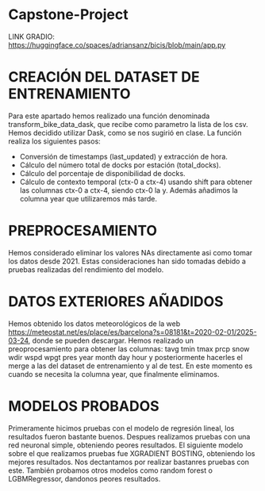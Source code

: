 # Capstone-Project


LINK GRADIO: https://huggingface.co/spaces/adriansanz/bicis/blob/main/app.py


# CREACIÓN DEL DATASET DE ENTRENAMIENTO
Para este apartado hemos realizado una función denominada transform_bike_data_dask, que recibe como parametro la lista de los csv. Hemos decidido utilizar Dask, como se nos sugirió en clase. La función realiza los siguientes pasos: 
- Conversión de timestamps (last_updated) y extracción de hora.
- Cálculo del número total de docks por estación (total_docks).
- Cálculo del porcentaje de disponibilidad de docks.
- Cálculo de contexto temporal (ctx-0 a ctx-4) usando shift para obtener las columnas ctx-0 a ctx-4, siendo ctx-0 la y.
Además añadimos la columna year que utilizaremos más tarde.

# PREPROCESAMIENTO
Hemos considerado eliminar los valores NAs directamente asi como tomar los datos desde 2021. Estas consideraciones han sido tomadas debido a pruebas realizadas del rendimiento del modelo.

# DATOS EXTERIORES AÑADIDOS
Hemos obtenido los datos meteorológicos de la web https://meteostat.net/es/place/es/barcelona?s=08181&t=2020-02-01/2025-03-24, donde se pueden descargar. Hemos realizado un preoprocesamiento para obtener las columnas:  tavg  tmin  tmax  prcp  snow  wdir  wspd  wpgt  pres  year  month  day hour y posteriormente hacerles el merge a las del dataset de entrenamiento y al de test. En este momento es cuando se necesita la columna year, que finalmente eliminamos.

# MODELOS PROBADOS

Primeramente hicimos pruebas con el modelo de regresión lineal, los resultados fueron bastante buenos. 
Despues realizamos pruebas con una red neuronal simple, obteniendo peores resultados.
El siguiente modelo sobre el que realizamos pruebas fue XGRADIENT BOSTING, obteniendo los mejores resultados. Nos dectantamos por realizar bastanres pruebas con este.
También probamos otros modelos como random forest o LGBMRegressor, dandonos peores resultados.

